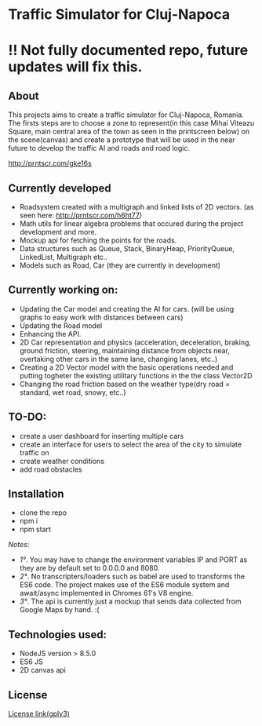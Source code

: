 # Traffic Simulator for Cluj-Napoca

# !! Not fully documented repo, future updates will fix this.


## About

This projects aims to create a traffic simulator for Cluj-Napoca, Romania. The firsts steps are to choose a zone to represent(in this case Mihai Viteazu Square, main central area of the town as seen in the printscreen below) on the scene(canvas) and create a prototype that will be used in the near future to develop the traffic AI and roads and road logic.

http://prntscr.com/gke16s

## Currently developed

- Roadsystem created with a multigraph and linked lists of 2D vectors. (as seen here: http://prntscr.com/h6ht77)
- Math utils for linear algebra problems that occured during the project development and more.
- Mockup api for fetching the points for the roads.
- Data structures such as Queue, Stack, BinaryHeap, PriorityQueue, LinkedList, Multigraph etc..
- Models such as Road, Car (they are currently in development)

## Currently working on:

- Updating the Car model and creating the AI for cars. (will be using graphs to easy work with distances between cars)
- Updating the Road model
- Enhancing the API.
- 2D Car representation and physics (acceleration, deceleration, braking, ground friction, steering, maintaining distance from
  objects near, overtaking other cars in the same lane, changing lanes, etc..)
 - Creating a 2D Vector model with the basic operations needed and putting togheter the existing utilitary functions in the the class Vector2D
 - Changing the road friction based on the weather type(dry road = standard, wet road, snowy, etc..)

## TO-DO:

- create a user dashboard for inserting multiple cars
- create an interface for users to select the area of the city to simulate traffic on
- create weather conditions
- add road obstacles


## Installation

- clone the repo
- npm i
- npm start

_Notes_: 
- _1°_. You may have to change the environment variables IP and PORT as they are by default set to 0.0.0.0 and 8080.
- _2°_. No transcripters/loaders such as babel are used to transforms the ES6 code. The project makes use of the ES6 module system and await/async implemented in Chromes 61's V8 engine.
- _3°_. The api is currently just a mockup that sends data collected from Google Maps by hand. :(

## Technologies used:
- NodeJS version > 8.5.0
- ES6 JS
- 2D canvas api

## License

[License link(gplv3)](https://github.com/MarcusGitAccount/traffic-simulation-cluj-napoca/blob/master/gplv3.txt)
